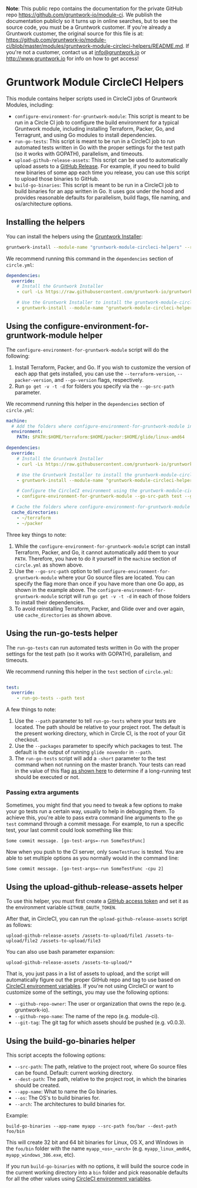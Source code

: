 **Note**: This public repo contains the documentation for the private GitHub repo <https://github.com/gruntwork-io/module-ci>.
We publish the documentation publicly so it turns up in online searches, but to see the source code, you must be a Gruntwork customer.
If you're already a Gruntwork customer, the original source for this file is at: <https://github.com/gruntwork-io/module-ci/blob/master/modules/gruntwork-module-circleci-helpers/README.md>.
If you're not a customer, contact us at <info@gruntwork.io> or <http://www.gruntwork.io> for info on how to get access!

# Gruntwork Module CircleCI Helpers

This module contains helper scripts used in CircleCI jobs of Gruntwork Modules, including:

* `configure-environment-for-gruntwork-module`: This script is meant to be run in a Circle CI job to configure the
  build environment for a typical Gruntwork module, including installing Terraform, Packer, Go, and Terragrunt, and
  using Go modules to install dependencies.
* `run-go-tests`: This script is meant to be run in a CircleCI job to run automated tests written in Go with the proper
  settings for the test path (so it works with GOPATH), parallelism, and timeouts.
* `upload-github-release-assets`: This script can be used to automatically upload assets to a [GitHub
  Release](https://help.github.com/articles/about-releases/). For example, if you need to build new binaries of some
  app each time you release, you can use this script to upload those binaries to GitHub.
* `build-go-binaries`: This script is meant to be run in a CircleCI job to build binaries for an app written in Go. It
  uses gox under the hood and provides reasonable defaults for parallelism, build flags, file naming, and
  os/architecture options.

## Installing the helpers

You can install the helpers using the [Gruntwork Installer](https://github.com/gruntwork-io/gruntwork-installer):

```bash
gruntwork-install --module-name "gruntwork-module-circleci-helpers" --repo "https://github.com/gruntwork-io/module-ci" --tag "0.0.1"
```

We recommend running this command in the `dependencies` section of `circle.yml`:

```yaml
dependencies:
  override:
    # Install the Gruntwork Installer
    - curl -Ls https://raw.githubusercontent.com/gruntwork-io/gruntwork-installer/master/bootstrap-gruntwork-installer.sh | bash /dev/stdin --version 0.0.9

    # Use the Gruntwork Installer to install the gruntwork-module-circleci-helpers module
    - gruntwork-install --module-name "gruntwork-module-circleci-helpers" --repo "https://github.com/gruntwork-io/module-ci" --tag "0.0.5"
```

## Using the configure-environment-for-gruntwork-module helper

The `configure-environment-for-gruntwork-module` script will do the following:

1. Install Terraform, Packer, and Go. If you wish to customize the version of each app that gets installed, you can
   use the `--terraform-version`, `--packer-version`, and `--go-version` flags, respectively.
1. Run `go get -v -t -d` for folders you specify via the `--go-src-path` parameter.

We recommend running this helper in the `dependencies` section of `circle.yml`:

```yaml
machine:
  # Add the folders where configure-environment-for-gruntwork-module installs binaries to the PATH
  environment:
    PATH: $PATH:$HOME/terraform:$HOME/packer:$HOME/glide/linux-amd64

dependencies:
  override:
    # Install the Gruntwork Installer
    - curl -Ls https://raw.githubusercontent.com/gruntwork-io/gruntwork-installer/master/bootstrap-gruntwork-installer.sh | bash /dev/stdin --version 0.0.9

    # Use the Gruntwork Installer to install the gruntwork-module-circleci-helpers module
    - gruntwork-install --module-name "gruntwork-module-circleci-helpers" --repo "https://github.com/gruntwork-io/module-ci" --tag "0.0.1"

    # Configure the CircleCI environment using the gruntwork-module-circleci-helpers module
    - configure-environment-for-gruntwork-module --go-src-path test --go-src-path modules/my-go-app

  # Cache the folders where configure-environment-for-gruntwork-module installs binaries
  cache_directories:
    - ~/terraform
    - ~/packer
```

Three key things to note:

1. While the `configure-environment-for-gruntwork-module` script can install Terraform, Packer, and Go, it cannot
   automatically add them to your `PATH`. Therefore, you have to do it yourself in the `machine` section of
   `circle.yml` as shown above.
1. Use the `--go-src-path` option to tell `configure-environment-for-gruntwork-module` where your Go source files are
   located. You can specify the flag more than once if you have more than one Go app, as shown in the example above.
   The `configure-environment-for-gruntwork-module` script will run `go get -v -t -d` in each of those folders to
   install their dependencies.
1. To avoid reinstalling Terraform, Packer, and Glide over and over again, use `cache_directories` as shown above.

## Using the run-go-tests helper

The `run-go-tests` can run automated tests written in Go with the proper settings for the test path (so it works with
GOPATH), parallelism, and timeouts.

We recommend running this helper in the `test` section of `circle.yml`:

```yaml

test:
  override:
    - run-go-tests --path test
```

A few things to note:

1. Use the `--path` parameter to tell `run-go-tests` where your tests are located. The path should be relative to your
   project root. The default is the present working directory, which in Circle CI, is the root of your Git checkout.
1. Use the `--packages` parameter to specify which packages to test. The default is the output of running
   `glide novendor` in `--path`.
1. The `run-go-tests` script will add a `-short` parameter to the test command when not running on the master branch.
   Your tests can read in the value of this flag [as shown here](https://golang.org/pkg/testing/) to determine if a
   long-running test should be executed or not.

### Passing extra arguments

Sometimes, you might find that you need to tweak a few options to make your go tests run a certain way,
  usually to help in debugging them.
To achieve this, you're able to pass extra command line arguments to the `go test` command
  through a commit message.
For example, to run a specific test, your last commit could look something like this:

```
Some commit message. [go-test-args=-run SomeTestFunc]
```

Now when you push to the CI server, only `SomeTestFunc` is tested. You are able to set multiple options
  as you normally would in the command line:

```
Some commit message. [go-test-args=-run SomeTestFunc -cpu 2]
```

## Using the upload-github-release-assets helper

To use this helper, you must first create a [GitHub access
token](https://help.github.com/articles/creating-an-access-token-for-command-line-use/) and set it as the environment
variable `GITHUB_OAUTH_TOKEN`.

After that, in CircleCI, you can run the `upload-github-release-assets` script as follows:

```
upload-github-release-assets /assets-to-upload/file1 /assets-to-upload/file2 /assets-to-upload/file3
```

You can also use bash parameter expansion:

```
upload-github-release-assets /assets-to-upload/*
```

That is, you just pass in a list of assets to upload, and the script will automatically figure out the proper GitHub
repo and tag to use based on [CircleCI environment variables](https://circleci.com/docs/environment-variables/). If
you're not using CircleCI or want to customize some of the settings, you may use the following options:

* `--github-repo-owner`: The user or organization that owns the repo (e.g. gruntwork-io).
* `--github-repo-name`: The name of the repo (e.g. module-ci).
* `--git-tag`: The git tag for which assets should be pushed (e.g. v0.0.3).

## Using the build-go-binaries helper

This script accepts the following options:

* `--src-path`: The path, relative to the project root, where Go source files can be found. Default: current working
  directory.
* `--dest-path`: The path, relative to the project root, in which the binaries should be created.
* `--app-name`: What to name the Go binaries.
* `--os`: The OS's to build binaries for.
* `--arch`: The architectures to build binaries for.

Example:

```
build-go-binaries --app-name myapp --src-path foo/bar --dest-path foo/bin
```

This will create 32 bit and 64 bit binaries for Linux, OS X, and Windows in the `foo/bin` folder with the name
`myapp_<os>_<arch>` (e.g. `myapp_linux_amd64`, `myapp_windows_386.exe`, etc).

If you run `build-go-binaries` with no options, it will build the source code in the current working directory into a
`bin` folder and pick reasonable defaults for all the other values using [CircleCI environment
variables](https://circleci.com/docs/environment-variables/).

